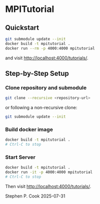 # MPITutorial

## Quickstart

``` sh
git submodule update --init
docker build -t mpitutorial .
docker run --rm -p 4000:4000 mpitutorial
```

and visit <http://localhost:4000/tutorials/>.

## Step-by-Step Setup

### Clone repository and submodule

``` sh
git clone --recursive <repository-url>
```

or following a non-recursive clone:

``` sh
git submodule update --init
```

### Build docker image

``` sh
docker build -t mpitutorial .
# Ctrl-C to stop
```

### Start Server

``` sh
docker build -t mpitutorial .
docker run -it -p 4000:4000 mpitutorial
# Ctrl-C to stop
```

Then visit <http://localhost:4000/tutorials/>.

Stephen P. Cook 2025-07-31
